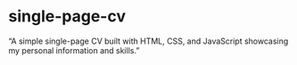 # single-page-cv
“A simple single-page CV built with HTML, CSS, and JavaScript showcasing my personal information and skills.”
